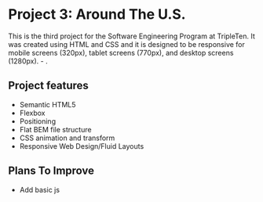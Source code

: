# Project 3: Around The U.S.

This is the third project for the Software Engineering Program at TripleTen. It was created using HTML and CSS and it is designed to be responsive for mobile screens (320px), tablet screens (770px), and desktop screens (1280px). - .

## Project features
- Semantic HTML5
- Flexbox
- Positioning
- Flat BEM file structure
- CSS animation and transform
- Responsive Web Design/Fluid Layouts

## Plans To Improve 
- Add basic js
